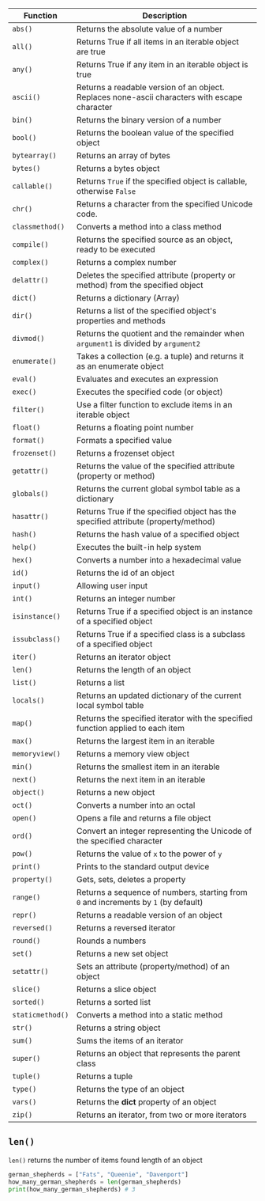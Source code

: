| Function |	Description |
| -------- | ------------ | 
`abs()`|	Returns the absolute value of a number
`all()`	| Returns True if all items in an iterable object are true
`any()` | Returns True if any item in an iterable object is true
`ascii()`	| Returns a readable version of an object. Replaces none-ascii characters with escape character
`bin()` | Returns the binary version of a number
`bool()` | Returns the boolean value of the specified object
`bytearray()` | Returns an array of bytes
`bytes()` | Returns a bytes object
`callable()` | Returns `True` if the specified object is callable, otherwise `False`
`chr()` | Returns a character from the specified Unicode code.
`classmethod()` | Converts a method into a class method
`compile()` | Returns the specified source as an object, ready to be executed
`complex()` | Returns a complex number
`delattr()` | Deletes the specified attribute (property or method) from the specified object
`dict()` | Returns a dictionary (Array)
`dir()` | Returns a list of the specified object's properties and methods
`divmod()` | Returns the quotient and the remainder when `argument1` is divided by `argument2`
`enumerate()` | Takes a collection (e.g. a tuple) and returns it as an enumerate object
`eval()` | Evaluates and executes an expression
`exec()` | Executes the specified code (or object)
`filter()` | Use a filter function to exclude items in an iterable object
`float()` | Returns a floating point number
`format()` | Formats a specified value
`frozenset()` | Returns a frozenset object
`getattr()` | Returns the value of the specified attribute (property or method)
`globals()` | Returns the current global symbol table as a dictionary
`hasattr()` | Returns True if the specified object has the specified attribute (property/method)
`hash()` | Returns the hash value of a specified object
`help()` | Executes the built-in help system
`hex()` | Converts a number into a hexadecimal value
`id()` | Returns the id of an object
`input()` | Allowing user input
`int()` | Returns an integer number
`isinstance()` | Returns True if a specified object is an instance of a specified object
`issubclass()` | Returns True if a specified class is a subclass of a specified object
`iter()` | Returns an iterator object
`len()` |	Returns the length of an object
`list()` | Returns a list
`locals()` | Returns an updated dictionary of the current local symbol table
`map()` | Returns the specified iterator with the specified function applied to each item
`max()` | Returns the largest item in an iterable
`memoryview()` | Returns a memory view object
`min()`	| Returns the smallest item in an iterable
`next()`	| Returns the next item in an iterable
`object()`	| Returns a new object
`oct()` |	Converts a number into an octal
`open()` | Opens a file and returns a file object
`ord()` | Convert an integer representing the Unicode of the specified character
`pow()` | Returns the value of `x` to the power of `y`
`print()` | Prints to the standard output device
`property()` | Gets, sets, deletes a property
`range()` | Returns a sequence of numbers, starting from `0` and increments by `1` (by default)
`repr()` | Returns a readable version of an object
`reversed()` | Returns a reversed iterator
`round()` | Rounds a numbers
`set()` | Returns a new set object
`setattr()` | Sets an attribute (property/method) of an object
`slice()` | Returns a slice object
`sorted()` | Returns a sorted list
`staticmethod()` | Converts a method into a static method
`str()` | Returns a string object
`sum()` | Sums the items of an iterator
`super()` | Returns an object that represents the parent class
`tuple()` | Returns a tuple
`type()`	| Returns the type of an object
`vars()` | Returns the __dict__ property of an object
`zip()` | Returns an iterator, from two or more iterators

## `len()`
`len()` returns the number of items found length of an object

```py
german_shepherds = ["Fats", "Queenie", "Davenport"]
how_many_german_shepherds = len(german_shepherds)
print(how_many_german_shepherds) # 3
```
